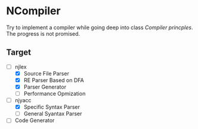 # NCompiler

Try to implement a compiler while going deep into class *Compiler princples*.  
The progress is not promised.

## Target

- [ ] njlex
  - [x] Source File Parser
  - [x] RE Parser Based on DFA
  - [x] Parser Generator
  - [ ] Performance Opmization
- [ ] njyacc
  - [x] Specific Syntax Parser
  - [ ] General Syantax Parser
- [ ] Code Generator